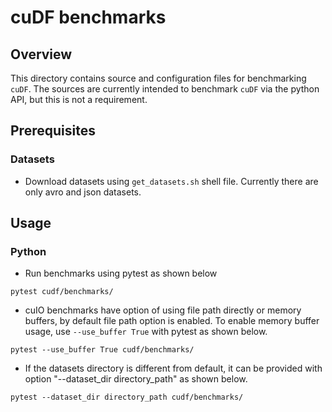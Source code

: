 # cuDF benchmarks

## Overview

This directory contains source and configuration files for benchmarking
`cuDF`. The sources are currently intended to benchmark `cuDF` via the
python API, but this is not a requirement.

## Prerequisites
### Datasets
* Download datasets using `get_datasets.sh` shell file. Currently there are
  only avro and json datasets.

## Usage
### Python
* Run benchmarks using pytest as shown below

```
pytest cudf/benchmarks/
```
* cuIO benchmarks have option of using file path directly or memory buffers,
  by default file path option is enabled. To enable memory buffer usage, use
  `--use_buffer True` with pytest as shown below.
```
pytest --use_buffer True cudf/benchmarks/
```

* If the datasets directory is different from default, it can be
  provided with option "--dataset_dir directory_path" as shown below.
```
pytest --dataset_dir directory_path cudf/benchmarks/
```


